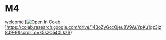 # M4

welcome
[![Open In Colab](https://colab.research.google.com/assets/colab-badge.svg)]https://colab.research.google.com/drive/143oZyGocQjeu8V9AuYpKu1qz3jz8J9-9#scrollTo=k5szO540LkzS)
